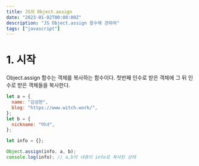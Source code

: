 ```yaml
---
title: JS의 Object.assign
date: "2023-01-02T00:00:00Z"
description: "JS Object.assign 함수에 관하여"
tags: ["javascript"]
---
```


# 1. 시작

Object.assign 함수는 객체를 복사하는 함수이다. 첫번째 인수로 받은 객체에 그 뒤 인수로 받은 객체들을 복사한다.

```js
let a = {
  name: "김성현",
  blog: "https://www.witch.work/",
};
let b = {
  nickname: "마녀",
};

let info = {};

Object.assign(info, a, b);
console.log(info); // a,b의 내용이 info로 복사된 상태
```